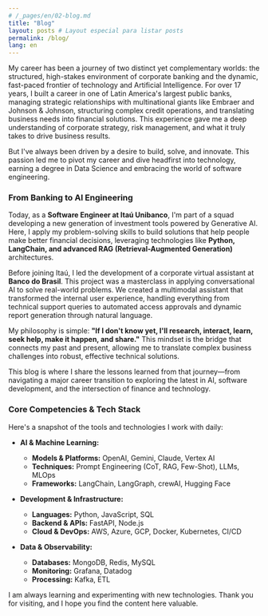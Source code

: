 ```yaml
---
# /_pages/en/02-blog.md
title: "Blog"
layout: posts # Layout especial para listar posts
permalink: /blog/
lang: en
---
```


My career has been a journey of two distinct yet complementary worlds: the structured, high-stakes environment of corporate banking and the dynamic, fast-paced frontier of technology and Artificial Intelligence. For over 17 years, I built a career in one of Latin America's largest public banks, managing strategic relationships with multinational giants like Embraer and Johnson & Johnson, structuring complex credit operations, and translating business needs into financial solutions. This experience gave me a deep understanding of corporate strategy, risk management, and what it truly takes to drive business results.

But I've always been driven by a desire to build, solve, and innovate. This passion led me to pivot my career and dive headfirst into technology, earning a degree in Data Science and embracing the world of software engineering.

### From Banking to AI Engineering

Today, as a **Software Engineer at Itaú Unibanco**, I'm part of a squad developing a new generation of investment tools powered by Generative AI. Here, I apply my problem-solving skills to build solutions that help people make better financial decisions, leveraging technologies like **Python, LangChain, and advanced RAG (Retrieval-Augmented Generation)** architectures.

Before joining Itaú, I led the development of a corporate virtual assistant at **Banco do Brasil**. This project was a masterclass in applying conversational AI to solve real-world problems. We created a multimodal assistant that transformed the internal user experience, handling everything from technical support queries to automated access approvals and dynamic report generation through natural language.

My philosophy is simple: **"If I don't know yet, I'll research, interact, learn, seek help, make it happen, and share."** This mindset is the bridge that connects my past and present, allowing me to translate complex business challenges into robust, effective technical solutions.

This blog is where I share the lessons learned from that journey—from navigating a major career transition to exploring the latest in AI, software development, and the intersection of finance and technology.

### Core Competencies & Tech Stack

Here's a snapshot of the tools and technologies I work with daily:

* **AI & Machine Learning:**
    * **Models & Platforms:** OpenAI, Gemini, Claude, Vertex AI
    * **Techniques:** Prompt Engineering (CoT, RAG, Few-Shot), LLMs, MLOps
    * **Frameworks:** LangChain, LangGraph, crewAI, Hugging Face

* **Development & Infrastructure:**
    * **Languages:** Python, JavaScript, SQL
    * **Backend & APIs:** FastAPI, Node.js
    * **Cloud & DevOps:** AWS, Azure, GCP, Docker, Kubernetes, CI/CD

* **Data & Observability:**
    * **Databases:** MongoDB, Redis, MySQL
    * **Monitoring:** Grafana, Datadog
    * **Processing:** Kafka, ETL

I am always learning and experimenting with new technologies. Thank you for visiting, and I hope you find the content here valuable.